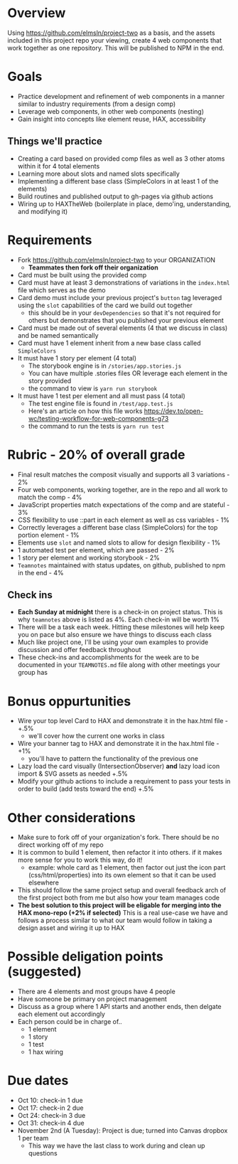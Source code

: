 # Overview
Using https://github.com/elmsln/project-two as a basis, and the assets included in this project repo your viewing, create 4 web components that work together as one repository. This will be published to NPM in the end.

# Goals
- Practice development and refinement of web components in a manner similar to industry requirements (from a design comp)
- Leverage web components, in other web components (nesting)
- Gain insight into concepts like element reuse, HAX, accessibility
## Things we'll practice
- Creating a card based on provided comp files as well as 3 other atoms within it for 4 total elements
- Learning more about slots and named slots specifically
- Implementing a different base class (SimpleColors in at least 1 of the elements)
- Build routines and published output to gh-pages via github actions
- Wiring up to HAXTheWeb (boilerplate in place, demo'ing, understanding, and modifying it)

# Requirements
- Fork https://github.com/elmsln/project-two to your ORGANIZATION
  - **Teammates then fork off their organization**
- Card must be built using the provided comp
- Card must have at least 3 demonstrations of variations in the `index.html` file which serves as the demo
- Card demo must include your previous project's `button` tag leveraged using the `slot` capabilities of the card we build out together
  - this should be in your `devDependencies` so that it's not required for others but demonstrates that you published your previous element
- Card must be made out of several elements (4 that we discuss in class) and be named semantically
- Card must have 1 element inherit from a new base class called `SimpleColors`
- It must have 1 story per element (4 total)
  - The storybook engine is in `/stories/app.stories.js`
  - You can have multiple .stories files OR leverage each element in the story provided
  - the command to view is `yarn run storybook`
- It must have 1 test per element and all must pass (4 total)
  - The test engine file is found in `/test/app.test.js`
  - Here's an article on how this file works https://dev.to/open-wc/testing-workflow-for-web-components-g73
  - the command to run the tests is `yarn run test`
  
# Rubric - 20% of overall grade
- Final result matches the composit visually and supports all 3 variations - 2%
- Four web components, working together, are in the repo and all work to match the comp - 4%
- JavaScript properties match expectations of the comp and are stateful - 3%
- CSS flexibility to use ::part in each element as well as css variables - 1%
- Correctly leverages a different base class (SimpleColors) for the top portion element - 1%
- Elements use `slot` and named slots to allow for design flexibility - 1%
- 1 automated test per element, which are passed - 2%
- 1 story per element and working storybook - 2%
- `Teamnotes` maintained with status updates, on github, published to npm in the end - 4%

## Check ins
- **Each Sunday at midnight** there is a check-in on project status. This is why `teamnotes` above is listed as 4%. Each check-in will be worth 1%
- There will be a task each week. Hitting these milestones will help keep you on pace but also ensure we have things to discuss each class
- Much like project one, I'll be using your own examples to provide discussion and offer feedback throughout
- These check-ins and accomplishments for the week are to be documented in your `TEAMNOTES.md` file along with other meetings your group has

# Bonus oppurtunities
- Wire your top level Card to HAX and demonstrate it in the hax.html file - +.5%
  - we'll cover how the current one works in class
- Wire your banner tag to HAX and demonstrate it in the hax.html file - +1%
  - you'll have to pattern the functionality of the previous one
- Lazy load the card visually (IntersectionObserver) **and** lazy load icon import & SVG assets as needed +.5%
- Modify your github actions to include a requirement to pass your tests in order to build (add tests toward the end) +.5%

# Other considerations
- Make sure to fork off of your organization's fork. There should be no direct working off of my repo
- It is common to build 1 element, then refactor it into others. if it makes more sense for you to work this way, do it!
  - example: whole card as 1 element, then factor out just the icon part (css/html/properties) into its own element so that it can be used elsewhere
- This should follow the same project setup and overall feedback arch of the first project both from me but also how your team manages code
- **The best solution to this project will be eligable for merging into the HAX mono-repo (+2% if selected)** This is a real use-case we have and follows a process similar to what our team would follow in taking a design asset and wiring it up to HAX

# Possible deligation points (suggested)
- There are 4 elements and most groups have 4 people
- Have someone be primary on project management
- Discuss as a group where 1 API starts and another ends, then delgate each element out accordingly
- Each person could be in charge of..
  - 1 element
  - 1 story
  - 1 test
  - 1 hax wiring

# Due dates
- Oct 10: check-in 1 due
- Oct 17: check-in 2 due
- Oct 24: check-in 3 due
- Oct 31: check-in 4 due
- November 2nd (A Tuesday): Project is due; turned into Canvas dropbox 1 per team
  - This way we have the last class to work during and clean up questions
